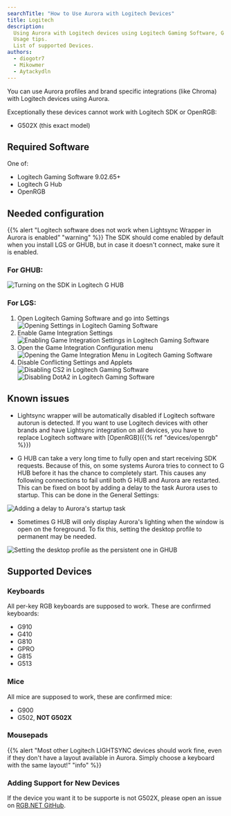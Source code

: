```yaml
---
searchTitle: "How to Use Aurora with Logitech Devices"
title: Logitech
description:
  Using Aurora with Logitech devices using Logitech Gaming Software, G HUB or OpenRGB.
  Usage tips.
  List of supported Devices.
authors:
  - diogotr7
  - Mikowmer
  - Aytackydln
---
```


You can use Aurora profiles and brand specific integrations (like Chroma) with Logitech devices using Aurora.

Exceptionally these devices cannot work with Logitech SDK or OpenRGB:
- G502X (this exact model)

## Required Software

One of:

* Logitech Gaming Software 9.02.65+
* Logitech G Hub
* OpenRGB

## Needed configuration

{{% alert "Logitech software does not work when Lightsync Wrapper in Aurora is enabled" "warning" %}}
The SDK should come enabled by default when you install LGS or GHUB, but in case it doesn't connect, make sure it is enabled.

### For GHUB:

![Turning on the SDK in Logitech G HUB](ghub-enable-sdk.png)

### For LGS:

1. Open Logitech Gaming Software and go into Settings
![Opening Settings in Logitech Gaming Software](lgs-enable-sdk-1.png)
2. Enable Game Integration Settings
![Enabling Game Integration Settings in Logitech Gaming Software](lgs-enable-sdk-2.png)
3. Open the Game Integration Configuration menu
![Opening the Game Integration Menu in Logitech Gaming Software](lgs-enable-sdk-3.png)
4. Disable Conflicting Settings and Applets
![Disabling CS2 in Logitech Gaming Software](lgs-enable-sdk-4.png)
![Disabling DotA2 in Logitech Gaming Software](lgs-enable-sdk-5.png)

## Known issues

* Lightsync wrapper will be automatically disabled if Logitech software autorun is detected.
If you want to use Logitech devices with other brands and have Lightsync integration on all devices, you have to replace Logitech software with [OpenRGB]({{% ref "devices/openrgb" %}})

* G HUB can take a very long time to fully open and start receiving SDK requests. Because of this, on some systems Aurora tries to connect to G HUB before it has the chance to completely start. This causes any following connections to fail until both G HUB and Aurora are restarted. This can be fixed on boot by adding a delay to the task Aurora uses to startup. This can be done in the General Settings:

![Adding a delay to Aurora's startup task](aurora-startup-delay.png)

* Sometimes G HUB will only display Aurora's lighting when the window is open on the foreground. To fix this, setting the desktop profile to permanent may be needed.

![Setting the desktop profile as the persistent one in GHUB](ghub-persistent.png)

## Supported Devices

### Keyboards

All per-key RGB keyboards are supposed to work. These are confirmed keyboards:
* G910
* G410
* G810
* GPRO
* G815
* G513

### Mice

All mice are supposed to work, these are confirmed mice:
* G900
* G502, **NOT G502X**

### Mousepads

{{% alert "Most other Logitech LIGHTSYNC devices should work fine, even if they don't have a layout available in Aurora. Simply choose a keyboard with the same layout!" "info" %}}

### Adding Support for New Devices
If the device you want it to be supporte is not G502X, please open an issue on [RGB.NET GitHub](https://github.com/DarthAffe/RGB.NET/issues).

